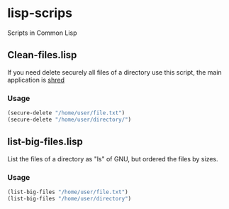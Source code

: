 # lisp-scrips
Scripts in Common Lisp

## Clean-files.lisp

If you need delete securely all files of a directory use this script, the main application is [shred](https://www.man7.org/linux/man-pages/man1/shred.1.html)

### Usage

```lisp
(secure-delete "/home/user/file.txt")
(secure-delete "/home/user/directory/")
```

## list-big-files.lisp

List the files of a directory as "ls" of GNU, but ordered the files by sizes.

### Usage

```lisp
(list-big-files "/home/user/file.txt")
(list-big-files "/home/user/directory")
```

